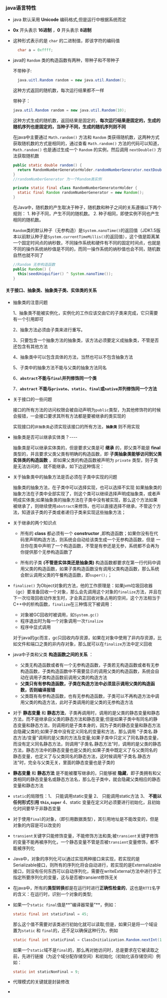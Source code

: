 
### java语言特性

- java 默认采用 **Unicode** 编码格式,但是运行中根据系统而定

- **0x** 开头表示 **16进制** ，**0** 开头表示 **8进制**

- 这种形式表示的是 `char` 的二进制值，即该字符的编码值

  ```java
    char a = 0xffff;
  ```

- java的 `Random` 类的构造函数有两种，带种子和不带种子

    不带种子:   
    ```java
      java.uitl.Random random = new java.util.Random();
    ```
    这种方式返回的随机数，每次运行结果都不一样

    带种子：
    ```java
    java.util.Random random = new java.util.Random(10);
    ```
    这种方式生成的随机数，返回结果是固定的，**每次运行结果是固定的，生成的随机序列也是固定的，当种子不同，生成的随机序列则不同**

    在java中主要通过 `Math.random()` 方法和 `Random` 类获得随机数，这两种方式获取随机数的方式是相同的，通过查看 `Math.random()` 方法的代码可以知道，  `Math.random()` 也是通过生成一个 `Random` 的实例，然后调用 `nextDouble()` 方法获取随机数
    ```java
    public static double random() {
      return RandomNumberGeneratorHolder.randomNumberGenerator.nextDouble();
    }
    //randomNumberGenerator 为一个Random类实例

    private static final class RandomNumberGeneratorHolder {
      static final Random randomNumberGenerator = new Random();
    }

    ```

    在Java中，随机数的产生取决于种子，随机数和种子之间的关系遵循以下两个规则：
      1. 种子不同，产生不同的随机数。
      2. 种子相同，即使实例不同也产生相同的随机数。

  `Random`类的默认种子（无参构造）是`System.nanoTime()`的返回值（JDK1.5版本以前默认种子是`System.currentTimeMillis()`的返回值），这个值是距离某一个固定时间点的纳秒数，不同操作系统和硬件有不同的固定时间点，也就是不同的操作系统纳秒值是不同的，而同一操作系统的纳秒值也会不同，随机数自然也就不同了

  ```java
  //Random 无参构造函数
  public Random() {
    this(seedUniquifier() ^ System.nanoTime());
  }
  ```
#### 关于接口、抽象类、抽象类子类、实体类的关系

- 抽象类的注意问题

   1、抽象类不能被实例化，实例化的工作应该交由它的子类来完成，它只需要有一个引用即可

   2、抽象方法必须由子类来进行重写。

   3、只要包含一个抽象方法的抽象类，该方法必须要定义成抽象类，不管是否还包含有其他方法

   4、抽象类中可以包含具体的方法，当然也可以不包含抽象方法

   5、子类中的抽象方法不能与父类的抽象方法同名

   6、**`abstract`不能与`final`并列修饰同一个类**

   7、**`abstract` 不能与`private`、`static`、`final`或`native`并列修饰同一个方法**

- 关于接口的一些问题

    接口的所有方法的访问权限会被自动声明为`public`类型，为其他修饰符的时候会报错，一会接口要求其所有方法都是要被继承的类实现的

    实现接口的`非抽象类`必须实现该接口的所有方法，**`抽象类`** 则不用实现

- 抽象类是否可以继承实体类？----

    抽象类是可以继承实体类的，但是要求父类是可 **继承** 的，即父类不能是 **final** 类型的，并且要求父类父类有明确的构造函数，即 **子类抽象类能够访问到父类实体类的构造函数** ，即如果父类的构造函数被声明为 `private` 类型，则子类是无法访问的，就不能继承，如下边这种情况：

- 关于抽象类中的抽象方法是否必须在子类中实现的问题

    抽象类的抽象方法，在子类中可以选择实现，也可以选择不实现
    如果抽象类的抽象方法在子类中全部实现了，则这个类可以继续选择声明成抽象类，或者声明成实体类;如果抽象类的抽象方法在子类中没有被实现，那么这个方法如果被继承了，则继续使用`abstract`来修饰，也可以直接选择不继承，不管这个方法，知道该子类的子类或者递归子类来实现这些抽象方法；

- 关于继承的两个知识点
  - 所有的 **class** 都必须有一个 **constructor** ,即构造函数；如果你没有在代码里声明构造方法，则系统会自动给该类生成一个无参构造函数，但是 一旦你在类中声明了一个构造函数，不管是有参还是无参，系统都不会再为你提供那个无参构造函数了

  - 所有的子类 **(不管是实体类还是抽象类)** 构造函数都要求在第一行代码中调用父类的构造函数，如果子类构造函数没有调用父类构造函数，那么系统会默认调用父类的午餐构造函数，即`super();`；

- `finalize()` 为Object对象的方法，他的工作原理是：如果jvm垃圾回收器（gc）要准备回收一个对象，那么会先调用这个对象的`finalize`方法，并且在下一次垃圾回收动作发生时，才会真正回收对象占用的空间，这个方法相当于C++中的析构函数，`finalize`在三种情况下被调用：
  - 对象被GC回收时被调用，如`System.gc()`
  - 程序退出时为每一个对象调用一次`finalize`
  - 程序中显式调用

  对于java的gc而言，gc只回收内存资源，如果在对象中使用了非内存资源，比如文件和端口之类的非内存对象，那么就可以在`finalize`方法中定义回收

- java中子类和父类 **构造函数之间的关系** ：
    - 父类无构造函数或者有一个无参构造函数，子类若无构造函数或者有无参构造函数，子类构造函数中不需要显示的调用父类的构造函数，系统会自动在调用子类构造函数前调用父类的构造方法
    - **父类只有有参构造函数，子类在构造方法中必须显示调用父类的构造函数，否则编译报错**
    - 父类既有有参构造函数，也有无参构造函数，子类可以不再构造方法中调用父类的构造方法，此时子类调用的是父类的无参构造方法


- 对于 **静态变量** 和 **静态方法**，子类再调用时，调用的是父类的静态变量和静态方法，而不是继承自父类的静态方法和静态变量;但是如果子类中有同名的静态变量和静态方法，则调用的是子类本身的，因为子类的静态变量和静态方法会隐藏父类的;如果子类中没有定义同名的变量和方法，那么调用 "子类名.静态方法/变量"调用的是父类的方法及变量;如果子类中只定义了同名静态变量，而没有定义同名静态方法，则调用“子类名.静态方法”时，调用的是父类的静态方法，静态方法中的静态变量也是父类的;如果子类中既定义了与父类同名的静态变量，也定义了与父类同名的静态方法，这时候调用”子类名.静态方法"时，完全与父类无关，里面的静态变量也是子类的

-  **静态变量** 和 **静态方法** 是不能被覆写继承的，只能够被 **隐藏**，即子类拥有和父类相同的静态变量名或静态方法名，那么在子类中，就会隐藏父类相应的静态变量和静态方法

- `static`的局限性：1、 只能调用static变量 2、 只能调用static方法 3、 **不能以任何形式引用 `this`,`super`** 4、static 变量在定义时必须要进行初始化，且初始化时间要早于非静态变量

- 对于使用`final`的对象，（即引用数据类型），其引用地址是不能改变的，但是对象的内容是可以改变的

- `transient`关键字只能修饰变量，不能修饰方法和类;被`transient`关键字修饰的变量不能再被序列化，一个静态变量不管是否被`transient`变量修饰，都不能被序列化

- Java中，对象的序列化可以通过实现两种接口来实现，若实现的是Serializable接口，则所有的序列化将会自动进行，若实现的是Externalizable接口，则没有任何东西可以自动序列化，需要在writeExternal方法中进行手工指定所要序列化的变量，这与是否被transient修饰无关

- 在java中，所有的**类型转换**都是在运行时进行**正确性检查的**，这也是`RTTI`名字的含义：在运行时，识别一个对象的类型;

- 如果一个`static final`值是**"编译器常量"**，例如：
  ```java
  static final int staticFinal = 45;
  ```
  那么这个值不需要对该类进行初始化就可以读取;但是，如果只是将一个域设置为`static` 和 `final`的，还不足以确保这种行为，例如
  ```java
  static final int staticFinal = ClassInitialization.Random.nextInt(1000);
  ```
  如果一个`static`域不是`final`的，那么再对她访问时，总是要求在它被读取之前，先进行链接（为这个域分配存储空间）和初始化（初始化该存储空间）例如：
  ```java
  static int staticNonFinal = 9;
  ```
- 代理模式的关键就是封装修改
- 
